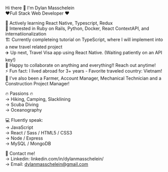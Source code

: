 Hi there 👋 I'm Dylan Masschelein  
❤️‍ Full Stack Web Developer ❤️‍

🌱 Actively learning React Native, Typescript, Redux  
📖 Interested in Ruby on Rails, Python, Docker, React ContextAPI, and internatiionalization  
🏗️ Currently completeing tutorial on TypeScript, where I will implement into a new travel related project  
✈️ Up next, Travel Visa app using React Native. (Waiting patiently on an API key!)  
👯 Happy to collaborate on anything and everything!! Reach out anytime!  
⚡ Fun fact: I lived abroad for 3+ years - Favorite traveled country: Vietnam!  
📜 I've also been a Farmer, Account Manager, Mechanical Technician and a Construction Project Manager!  

🔥 Passions 🔥  
-> Hiking, Camping, Slacklining  
-> Scuba Diving  
-> Oceanography  
        
 💻 Fluently speak:  
 -> JavaScript  
 -> React / Sass / HTML5 / CSS3  
 -> Node / Express  
 -> MySQL / MongoDB
  
 📇 Contact me!  
 -> Linkedin: linkedin.com/in/dylanmasschelein/  
 -> Email: dylanmasschelein@gmail.com  

